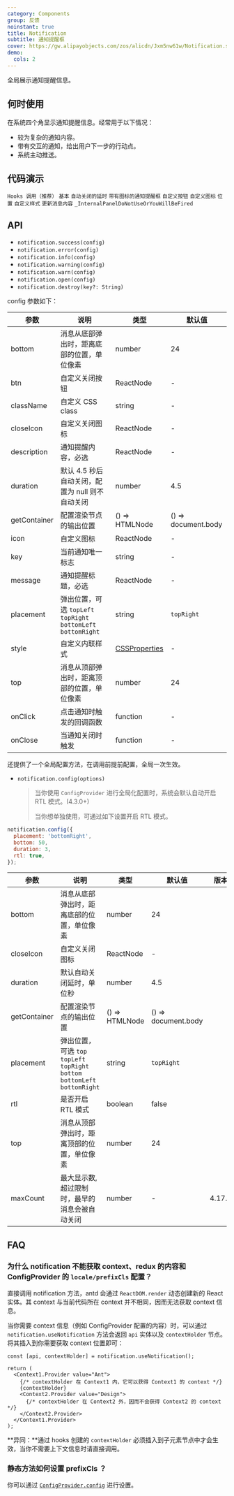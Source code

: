 ```yaml
---
category: Components
group: 反馈
noinstant: true
title: Notification
subtitle: 通知提醒框
cover: https://gw.alipayobjects.com/zos/alicdn/Jxm5nw61w/Notification.svg
demo:
  cols: 2
---
```


全局展示通知提醒信息。

## 何时使用

在系统四个角显示通知提醒信息。经常用于以下情况：

- 较为复杂的通知内容。
- 带有交互的通知，给出用户下一步的行动点。
- 系统主动推送。

## 代码演示

<code src="./demo/hooks.tsx">Hooks 调用（推荐）</code>
<code src="./demo/basic.tsx">基本</code>
<code src="./demo/duration.tsx">自动关闭的延时</code>
<code src="./demo/with-icon.tsx">带有图标的通知提醒框</code>
<code src="./demo/with-btn.tsx">自定义按钮</code>
<code src="./demo/custom-icon.tsx">自定义图标</code>
<code src="./demo/placement.tsx">位置</code>
<code src="./demo/custom-style.tsx">自定义样式</code>
<code src="./demo/update.tsx">更新消息内容</code>
<code src="./demo/render-panel.tsx" debug>\_InternalPanelDoNotUseOrYouWillBeFired</code>

## API

- `notification.success(config)`
- `notification.error(config)`
- `notification.info(config)`
- `notification.warning(config)`
- `notification.warn(config)`
- `notification.open(config)`
- `notification.destroy(key?: String)`

config 参数如下：

| 参数         | 说明                                                           | 类型                                                                                                                                          | 默认值              |
| ------------ | -------------------------------------------------------------- | --------------------------------------------------------------------------------------------------------------------------------------------- | ------------------- |
| bottom       | 消息从底部弹出时，距离底部的位置，单位像素                     | number                                                                                                                                        | 24                  |
| btn          | 自定义关闭按钮                                                 | ReactNode                                                                                                                                     | -                   |
| className    | 自定义 CSS class                                               | string                                                                                                                                        | -                   |
| closeIcon    | 自定义关闭图标                                                 | ReactNode                                                                                                                                     | -                   |
| description  | 通知提醒内容，必选                                             | ReactNode                                                                                                                                     | -                   |
| duration     | 默认 4.5 秒后自动关闭，配置为 null 则不自动关闭                | number                                                                                                                                        | 4.5                 |
| getContainer | 配置渲染节点的输出位置                                         | () => HTMLNode                                                                                                                                | () => document.body |
| icon         | 自定义图标                                                     | ReactNode                                                                                                                                     | -                   |
| key          | 当前通知唯一标志                                               | string                                                                                                                                        | -                   |
| message      | 通知提醒标题，必选                                             | ReactNode                                                                                                                                     | -                   |
| placement    | 弹出位置，可选 `topLeft` `topRight` `bottomLeft` `bottomRight` | string                                                                                                                                        | `topRight`          |
| style        | 自定义内联样式                                                 | [CSSProperties](https://github.com/DefinitelyTyped/DefinitelyTyped/blob/e434515761b36830c3e58a970abf5186f005adac/types/react/index.d.ts#L794) | -                   |
| top          | 消息从顶部弹出时，距离顶部的位置，单位像素                     | number                                                                                                                                        | 24                  |
| onClick      | 点击通知时触发的回调函数                                       | function                                                                                                                                      | -                   |
| onClose      | 当通知关闭时触发                                               | function                                                                                                                                      | -                   |

还提供了一个全局配置方法，在调用前提前配置，全局一次生效。

- `notification.config(options)`

  > 当你使用 `ConfigProvider` 进行全局化配置时，系统会默认自动开启 RTL 模式。(4.3.0+)
  >
  > 当你想单独使用，可通过如下设置开启 RTL 模式。

```js
notification.config({
  placement: 'bottomRight',
  bottom: 50,
  duration: 3,
  rtl: true,
});
```

| 参数         | 说明                                                                          | 类型           | 默认值              | 版本   |
| ------------ | ----------------------------------------------------------------------------- | -------------- | ------------------- | ------ |
| bottom       | 消息从底部弹出时，距离底部的位置，单位像素                                    | number         | 24                  |        |
| closeIcon    | 自定义关闭图标                                                                | ReactNode      | -                   |        |
| duration     | 默认自动关闭延时，单位秒                                                      | number         | 4.5                 |        |
| getContainer | 配置渲染节点的输出位置                                                        | () => HTMLNode | () => document.body |        |
| placement    | 弹出位置，可选 `top` `topLeft` `topRight` `bottom` `bottomLeft` `bottomRight` | string         | `topRight`          |        |
| rtl          | 是否开启 RTL 模式                                                             | boolean        | false               |        |
| top          | 消息从顶部弹出时，距离顶部的位置，单位像素                                    | number         | 24                  |        |
| maxCount     | 最大显示数, 超过限制时，最早的消息会被自动关闭                                | number         | -                   | 4.17.0 |

## FAQ

### 为什么 notification 不能获取 context、redux 的内容和 ConfigProvider 的 `locale/prefixCls` 配置？

直接调用 notification 方法，antd 会通过 `ReactDOM.render` 动态创建新的 React 实体。其 context 与当前代码所在 context 并不相同，因而无法获取 context 信息。

当你需要 context 信息（例如 ConfigProvider 配置的内容）时，可以通过 `notification.useNotification` 方法会返回 `api` 实体以及 `contextHolder` 节点。将其插入到你需要获取 context 位置即可：

```tsx
const [api, contextHolder] = notification.useNotification();

return (
  <Context1.Provider value="Ant">
    {/* contextHolder 在 Context1 内，它可以获得 Context1 的 context */}
    {contextHolder}
    <Context2.Provider value="Design">
      {/* contextHolder 在 Context2 外，因而不会获得 Context2 的 context */}
    </Context2.Provider>
  </Context1.Provider>
);
```

**异同：**通过 hooks 创建的 `contextHolder` 必须插入到子元素节点中才会生效，当你不需要上下文信息时请直接调用。

### 静态方法如何设置 prefixCls ？

你可以通过 [`ConfigProvider.config`](</components/config-provider/#ConfigProvider.config()-4.13.0+>) 进行设置。

